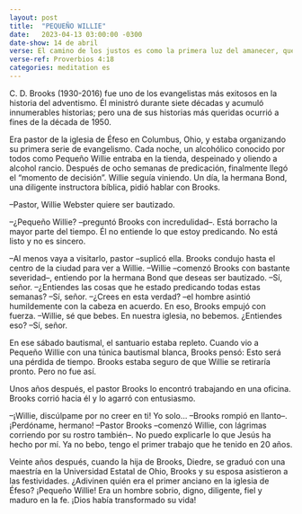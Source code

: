 ```yaml
---
layout: post
title:  "PEQUEÑO WILLIE"
date:   2023-04-13 03:00:00 -0300
date-show: 14 de abril
verse: El camino de los justos es como la primera luz del amanecer, que brilla cada vez más hasta que el día alcanza todo su esplendor.
verse-ref: Proverbios 4:18
categories: meditation es
---
```


C. D. Brooks (1930-2016) fue uno de los evangelistas más exitosos en la historia del adventismo. Él ministró durante siete décadas y acumuló innumerables historias; pero una de sus historias más queridas ocurrió a fines de la década de 1950.

Era pastor de la iglesia de Éfeso en Columbus, Ohio, y estaba organizando su primera serie de evangelismo. Cada noche, un alcohólico conocido por todos como Pequeño Willie entraba en la tienda, despeinado y oliendo a alcohol rancio. Después de ocho semanas de predicación, finalmente llegó el “momento de decisión”. Willie seguía viniendo. Un día, la hermana Bond, una diligente instructora bíblica, pidió hablar con Brooks.

–Pastor, Willie Webster quiere ser bautizado.

–¿Pequeño Willie? –preguntó Brooks con incredulidad–. Está borracho la mayor parte del tiempo. Él no entiende lo que estoy predicando. No está listo y no es sincero.

–Al menos vaya a visitarlo, pastor –suplicó ella.
Brooks condujo hasta el centro de la ciudad para ver a Willie.
–Willie –comenzó Brooks con bastante severidad–, entiendo por la hermana Bond que deseas ser bautizado.
–Sí, señor.
–¿Entiendes las cosas que he estado predicando todas estas semanas?
–Sí, señor.
–¿Crees en esta verdad? –el hombre asintió humildemente con la cabeza en acuerdo.
En eso, Brooks empujó con fuerza.
–Willie, sé que bebes. En nuestra iglesia, no bebemos. ¿Entiendes eso?
–Sí, señor.

En ese sábado bautismal, el santuario estaba repleto. Cuando vio a Pequeño Willie con una túnica bautismal blanca, Brooks pensó: Esto será una pérdida de tiempo. Brooks estaba seguro de que Willie se retiraría pronto. Pero no fue así.

Unos años después, el pastor Brooks lo encontró trabajando en una oficina. Brooks corrió hacia él y lo agarró con entusiasmo.

–¡Willie, discúlpame por no creer en ti! Yo solo… –Brooks rompió en llanto–. ¡Perdóname, hermano!
–Pastor Brooks –comenzó Willie, con lágrimas corriendo por su rostro también–. No puedo explicarle lo que Jesús ha hecho por mí. Ya no bebo, tengo el primer trabajo que he tenido en 20 años.

Veinte años después, cuando la hija de Brooks, Diedre, se graduó con una maestría en la Universidad Estatal de Ohio, Brooks y su esposa asistieron a las festividades. ¿Adivinen quién era el primer anciano en la iglesia de Éfeso? ¡Pequeño Willie! Era un hombre sobrio, digno, diligente, fiel y maduro en la fe. ¡Dios había transformado su vida!
